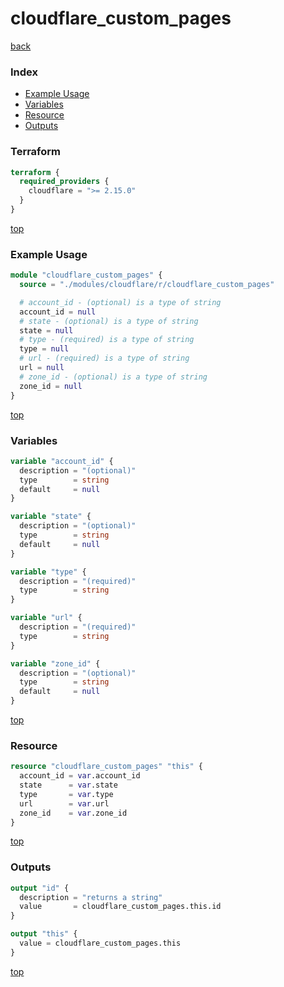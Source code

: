 # cloudflare_custom_pages

[back](../cloudflare.md)

### Index

- [Example Usage](#example-usage)
- [Variables](#variables)
- [Resource](#resource)
- [Outputs](#outputs)

### Terraform

```terraform
terraform {
  required_providers {
    cloudflare = ">= 2.15.0"
  }
}
```

[top](#index)

### Example Usage

```terraform
module "cloudflare_custom_pages" {
  source = "./modules/cloudflare/r/cloudflare_custom_pages"

  # account_id - (optional) is a type of string
  account_id = null
  # state - (optional) is a type of string
  state = null
  # type - (required) is a type of string
  type = null
  # url - (required) is a type of string
  url = null
  # zone_id - (optional) is a type of string
  zone_id = null
}
```

[top](#index)

### Variables

```terraform
variable "account_id" {
  description = "(optional)"
  type        = string
  default     = null
}

variable "state" {
  description = "(optional)"
  type        = string
  default     = null
}

variable "type" {
  description = "(required)"
  type        = string
}

variable "url" {
  description = "(required)"
  type        = string
}

variable "zone_id" {
  description = "(optional)"
  type        = string
  default     = null
}
```

[top](#index)

### Resource

```terraform
resource "cloudflare_custom_pages" "this" {
  account_id = var.account_id
  state      = var.state
  type       = var.type
  url        = var.url
  zone_id    = var.zone_id
}
```

[top](#index)

### Outputs

```terraform
output "id" {
  description = "returns a string"
  value       = cloudflare_custom_pages.this.id
}

output "this" {
  value = cloudflare_custom_pages.this
}
```

[top](#index)